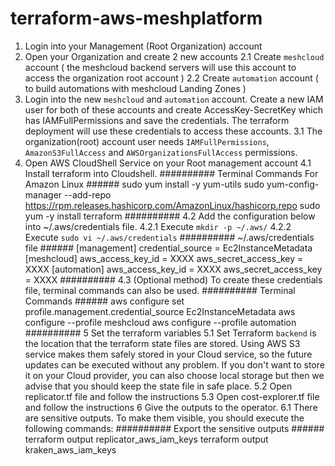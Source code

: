 # terraform-aws-meshplatform



1. Login into your Management (Root Organization) account
2. Open your Organization and create 2 new accounts
2.1 Create `meshcloud` account ( the meshcloud backend servers will use this account to access the organization root account )
2.2 Create `automation` account ( to build automations with meshcloud Landing Zones )
3. Login into the new `meshcloud` and `automation` account. Create a new IAM user for both of these accounts and create AccessKey-SecretKey which has IAMFullPermissions and save the credentials. The terraform deployment will use these credentials to access these accounts.
3.1 The organization(root) account user needs `IAMFullPermissions`, `AmazonS3FullAccess` and `AWSOrganizationsFullAccess` permissions.
4. Open AWS CloudShell Service on your Root management account
4.1 Install terraform into Cloudshell.
########## Terminal Commands For Amazon Linux ######
sudo yum install -y yum-utils
sudo yum-config-manager --add-repo https://rpm.releases.hashicorp.com/AmazonLinux/hashicorp.repo
sudo yum -y install terraform
##########
4.2 Add the configuration below into ~/.aws/credentials file.
4.2.1 Execute `mkdir -p ~/.aws/`
4.2.2 Execute `sudo vi ~/.aws/credentials`
########## ~/.aws/credentials file ######
[management]
credential_source = Ec2InstanceMetadata
[meshcloud]
aws_access_key_id = XXXX
aws_secret_access_key = XXXX
[automation]
aws_access_key_id = XXXX
aws_secret_access_key = XXXX
##########
4.3 (Optional method) To create these credentials file, terminal commands can also be used.
########## Terminal Commands ######
aws configure set profile.management.credential_source Ec2InstanceMetadata
aws configure --profile meshcloud
aws configure --profile automation
##########
5 Set the terraform variables
5.1 Set Terraform `backend` is the location that the terraform state files are stored. Using AWS S3 service makes them safely stored in your Cloud service, so the future updates can be executed without any problem. If you don't want to store it on your Cloud provider, you can also choose local storage but then we advise that you should keep the state file in safe place.
5.2 Open replicator.tf file and follow the instructions
5.3 Open cost-explorer.tf file and follow the instructions
6 Give the outputs to the operator.
6.1 There are sensitive outputs. To make them visible, you should execute the following commands:
########## Export the sensitive outputs  ######
terraform output replicator_aws_iam_keys
terraform output kraken_aws_iam_keys
